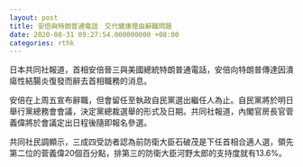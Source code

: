 ```yaml
---
layout: post
title: 安倍與特朗普通電話　交代健康理由辭職問題
date: 2020-08-31 09:27:54.000000000 +08:00
categories: rthk
---
```


日本共同社報道，首相安倍晉三與美國總統特朗普通電話，安倍向特朗普傳達因潰瘍性結腸炎復發而辭去首相職務的消息。

安倍在上周五宣布辭職，但會留任至執政自民黨選出繼任人為止。自民黨將於明日舉行黨總務會會議，決定黨總裁選舉的形式及日期。共同社報道，內閣官房長官菅義偉將於會議定出日程後隨即報名參選。

共同社民調顯示，三成四受訪者認為前防衛大臣石破茂是下任首相合適人選，領先第二位的菅義偉20個百分點，排第三的防衛大臣河野太郎的支持度就有13.6%。
